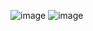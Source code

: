 

![image](https://user-images.githubusercontent.com/74864052/125623784-841364ea-0589-47de-a0b9-468eadcb6b96.png)
![image](https://user-images.githubusercontent.com/74864052/125623907-3f5a1a11-7ca2-4039-9ec7-3f3b4f47ba71.png)
